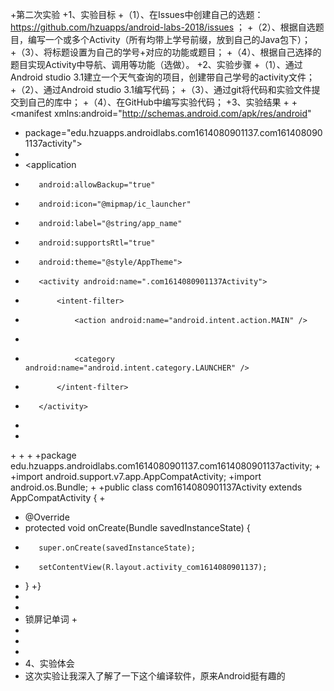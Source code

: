 +第二次实验
 +1、实验目标
 +（1）、在Issues中创建自己的选题：https://github.com/hzuapps/android-labs-2018/issues ；
 +（2）、根据自选题目，编写一个或多个Activity（所有均带上学号前缀，放到自己的Java包下）；
 +（3）、将标题设置为自己的学号+对应的功能或题目；
 +（4）、根据自己选择的题目实现Activity中导航、调用等功能（选做）。
 +2、实验步骤
 +（1）、通过Android studio 3.1建立一个天气查询的项目，创建带自己学号的activity文件；
 +（2）、通过Android studio 3.1编写代码；
 +（3）、通过git将代码和实验文件提交到自己的库中；
 +（4）、在GitHub中编写实验代码；
 +3、实验结果
 +<?xml version="1.0" encoding="utf-8"?>
+<manifest xmlns:android="http://schemas.android.com/apk/res/android"
+   package="edu.hzuapps.androidlabs.com1614080901137.com1614080901137activity">
+
+    <application
+        android:allowBackup="true"
+        android:icon="@mipmap/ic_launcher"
+        android:label="@string/app_name"
+        android:supportsRtl="true"
+        android:theme="@style/AppTheme">
+        <activity android:name=".com1614080901137Activity">
+            <intent-filter>
+                <action android:name="android.intent.action.MAIN" />
+
+                <category android:name="android.intent.category.LAUNCHER" />
+            </intent-filter>
+        </activity>
+    </application>
+
+</manifest>
+
+ 
+package edu.hzuapps.androidlabs.com1614080901137.com1614080901137activity;
+
+import android.support.v7.app.AppCompatActivity;
+import android.os.Bundle;
+
+public class com1614080901137Activity extends AppCompatActivity {
+
+    @Override
+    protected void onCreate(Bundle savedInstanceState) {
+        super.onCreate(savedInstanceState);
+        setContentView(R.layout.activity_com1614080901137);
+    }
+}
+ 
+ <resources>
+    <string name="app_name">锁屏记单词</string>
+</resources>
+ 
+ 
+ 
+ 4、实验体会
+ 这次实验让我深入了解了一下这个编译软件，原来Android挺有趣的

